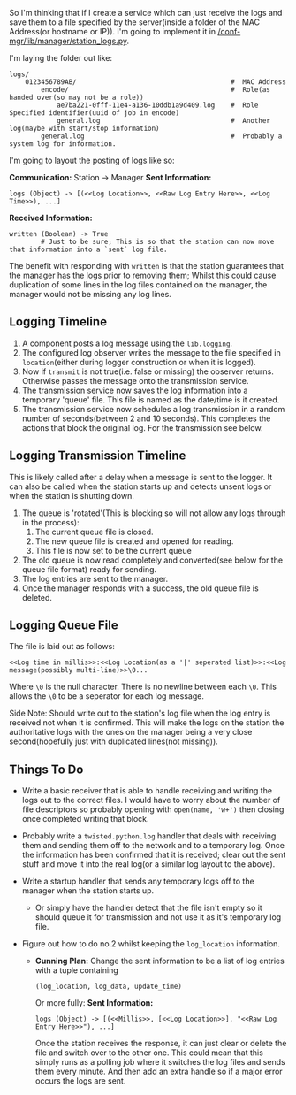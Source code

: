 So I'm thinking that if I create a service which can just receive the logs and save them to a file specified by the server(inside a folder of the MAC Address(or hostname or IP)).
I'm going to implement it in [/conf-mgr/lib/manager/station_logs.py](https://github.com/leesdolphin/eventstreamr/blob/master/conf-mgr/lib/manager/station_logs.py).

I'm laying the folder out like:

    logs/
        0123456789AB/                                       #  MAC Address
            encode/                                         #  Role(as handed over(so may not be a role))
                ae7ba221-0fff-11e4-a136-10ddb1a9d409.log    #  Role Specified identifier(uuid of job in encode)
                general.log                                 #  Another log(maybe with start/stop information)
            general.log                                     #  Probably a system log for information.

I'm going to layout the posting of logs like so:

**Communication:** Station -> Manager
**Sent Information:**


    logs (Object) -> [(<<Log Location>>, <<Raw Log Entry Here>>, <<Log Time>>), ...]


**Received Information:**

    written (Boolean) -> True
            # Just to be sure; This is so that the station can now move that information into a `sent` log file.

The benefit with responding with `written` is that the station guarantees that the manager has the logs prior to removing them; Whilst this could cause duplication of some lines in the log files contained on the manager, the manager would not be missing any log lines.

Logging Timeline
----------------

 1. A component posts a log message using the `lib.logging`.
 2. The configured log observer writes the message to the file specified in `location`(either during logger construction or when it is logged).
 3. Now if `transmit` is not true(i.e. false or missing) the observer returns. Otherwise passes the message onto the transmission service.
 4. The transmission service now saves the log information into a temporary 'queue' file. This file is named as the date/time is it created.
 5. The transmission service now schedules a log transmission in a random number of seconds(between 2 and 10 seconds). This completes the actions that block the original log. For the transmission see below.
 
Logging Transmission Timeline
-----------------------------

This is likely called after a delay when a message is sent to the logger. It can also be called when the station starts up and detects unsent logs or when the station is shutting down.

 1. The queue is 'rotated'(This is blocking so will not allow any logs through in the process):
    1. The current queue file is closed.
    2. The new queue file is created and opened for reading. 
    3. This file is now set to be the current queue
 2. The old queue is now read completely and converted(see below for the queue file format) ready for sending.
 3. The log entries are sent to the manager.
 4. Once the manager responds with a success, the old queue file is deleted.

Logging Queue File
------------------

The file is laid out as follows:
```
<<Log time in millis>>:<<Log Location(as a '|' seperated list)>>:<<Log message(possibly multi-line)>>\0...
```
Where `\0` is the null character. There is no newline between each `\0`. This allows the `\0` to be a seperator for each log message.






Side Note: Should write out to the station's log file when the log entry is received not when it is confirmed. This will make the logs on the station the authoritative logs with the ones on the manager being a very close second(hopefully just with duplicated lines(not missing)).

Things To Do
------------

 - Write a basic receiver that is able to handle receiving and writing the logs out to the correct files. I would have to worry about the number of file descriptors so probably opening with `open(name, 'w+')` then closing once completed writing that block.

 - Probably write a `twisted.python.log` handler that deals with receiving them and sending them off to the network and to a temporary log. Once the information has been confirmed that it is received; clear out the sent stuff and move it into the real log(or a similar log layout to the above).

 - Write a startup handler that sends any temporary logs off to the manager when the station starts up.
    - Or simply have the handler detect that the file isn't empty so it should queue it for transmission and not use it as it's temporary log file.

 - Figure out how to do no.2 whilst keeping the `log_location` information.

    - **Cunning Plan:** Change the sent information to be a list of log entries with a tuple containing 
      
      ```
      (log_location, log_data, update_time)
      ```
      
      Or more fully:
      **Sent Information:**
      
      ```
      logs (Object) -> [(<<Millis>>, [<<Log Location>>], "<<Raw Log Entry Here>>"), ...]
      ```
      
      Once the station receives the response, it can just clear or delete the file and switch over to the other one. This could mean that this simply runs as a polling job where it switches the log files and sends them every minute. And then add an extra handle so if a major error occurs the logs are sent.
